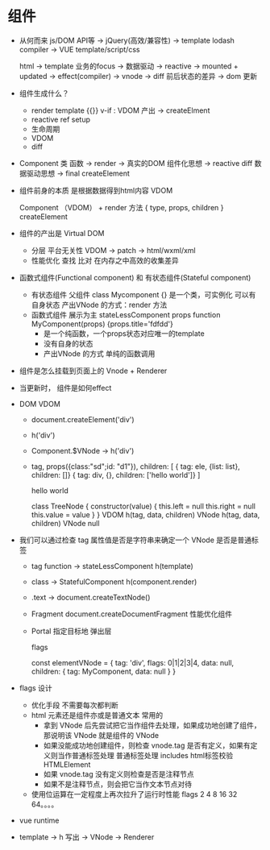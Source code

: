 # 组件

- 从何而来
    js/DOM API等 -> jQuery(高效/兼容性) -> template lodash compiler -> VUE template/script/css

    html -> template  业务的focus -> 数据驱动 -> reactive -> mounted + updated -> effect(compiler)
    -> vnode -> diff 前后状态的差异 -> dom 更新

- 组件生成什么？
    - render template {{}} v-if :  VDOM  产出 -> createElment
    - reactive ref  setup
    - 生命周期 
    - VDOM
    - diff

- Component 类  函数  -> render -> 真实的DOM
    组件化思想 -> reactive diff  数据驱动思想 -> final  createElement

- 组件前身的本质 是根据数据得到html内容
    VDOM

    Component （VDOM）
        +
    render 方法 { type, props, children } createElement

- 组件的产出是 Virtual DOM
    - 分层
        平台无关性  VDOM -> patch -> html/wxml/xml
    - 性能优化
        查找 比对 在内存之中高效的收集差异

- 函数式组件(Functional component) 和 有状态组件(Stateful component)
    - 有状态组件 父组件
    class Mycomponent {}
        是一个类，可实例化
        可以有自身状态
        产出VNode 的方式：render 方法
    - 函数式组件 展示为主 stateLessComponent props
    function MyComponent(props) {props.title='fdfdd'}
        - 是一个纯函数，一个props状态对应唯一的template
        - 没有自身的状态
        - 产出VNode 的方式  单纯的函数调用

- 组件是怎么挂载到页面上的 Vnode + Renderer
- 当更新时， 组件是如何effect
- DOM VDOM
    - document.createElement('div')  <div>
    - h('div')
    - Component.$VNode -> h('div')
    - tag, props({class:"sd";id: "d1"}), children: [
        { tag: ele, {list: list}, children: []}
        { tag: div, {}, children: ['hello world']}
    ]
        <div class="sd">
            <ele :list="id1"></ele>
            <div>hello world</div>
        </div>

        class TreeNode {
            constructor(value) {
                this.left = null
                this.right = null
                this.value = value
            }
        }
    VDOM
    h(tag, data, children) VNode
        h(tag, data, children) VNode
            null

- 我们可以通过检查 tag 属性值是否是字符串来确定一个 VNode 是否是普通标签
    - tag function -> stateLessComponent  h(template)
    - class -> StatefulComponent   h(component.render)
    - .text -> document.createTextNode()
    - Fragment  document.createDocumentFragment 性能优化组件
        <template>
            <Fragment>
              <td></td>
              <td></td>
              <td></td>
            </Fragment>
        </template>

    - Portal   指定目标地  弹出层
        <Dialog>
            <p>
                <Portal target="body">
            </p>
        </Dialog>
        flags

        const elementVNode = {
          tag: 'div',
          flags: 0|1|2|3|4,
          data: null,
          children: {
            tag: MyComponent,
            data: null
          }
        }

- flags 设计
    - 优化手段
        不需要每次都判断
    - html 元素还是组件亦或是普通文本 常用的
        - 拿到 VNode 后先尝试把它当作组件去处理，如果成功地创建了组件，那说明该 VNode 就是组件的 VNode
        - 如果没能成功地创建组件，则检查 vnode.tag 是否有定义，如果有定义则当作普通标签处理
        普通标签处理 includes  html标签校验  HTMLElement
        - 如果 vnode.tag 没有定义则检查是否是注释节点
        - 如果不是注释节点，则会把它当作文本节点对待
    - 使用位运算在一定程度上再次拉升了运行时性能
        flags  2 4 8 16 32 64。。。。
- vue runtime
- template -> h 写出 -> VNode -> Renderer
